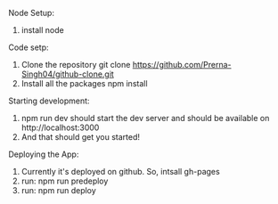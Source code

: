 Node Setup:
 1. install node 

Code setp: 
1. Clone the repository git clone https://github.com/Prerna-Singh04/github-clone.git
2. Install all the packages npm install

Starting development:
1. npm run dev should start the dev server and should be available on http://localhost:3000
2. And that should get you started!

Deploying the App:
1. Currently it's deployed on github. So, intsall gh-pages
2. run: npm run predeploy
3. run: npm run deploy
